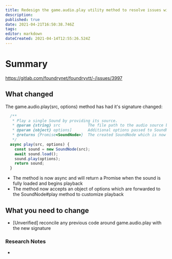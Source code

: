 ```yaml
---
title: Redesign the game.audio.play utility method to resolve issues with incorrect howler syntax and to migrate to the new Web Audio SoundNode implementation.
description: 
published: true
date: 2021-04-21T16:50:38.746Z
tags: 
editor: markdown
dateCreated: 2021-04-14T12:55:26.524Z
---
```


# Summary
https://gitlab.com/foundrynet/foundryvtt/-/issues/3997

## What changed
The game.audio.play(src, options) method has had it's signature changed:

```js
  /**
   * Play a single Sound by providing its source.
   * @param {string} src            The file path to the audio source being played
   * @param {object} options]       Additional options passed to SoundNode#play
   * @returns {Promise<SoundNode>}  The created SoundNode which is now playing
   */
  async play(src, options) {
    const sound = new SoundNode(src);
    await sound.load();
    sound.play(options);
    return sound;
  }
```

- The method is now async and will return a Promise<SoundNode> when the sound is fully loaded and begins playback
- The method now accepts an object of options which are forwarded to the SoundNode#play method to customize playback



## What you need to change

* [Unverified] reconcile any previous code around game.audio.play with the new signature

### Research Notes

* 